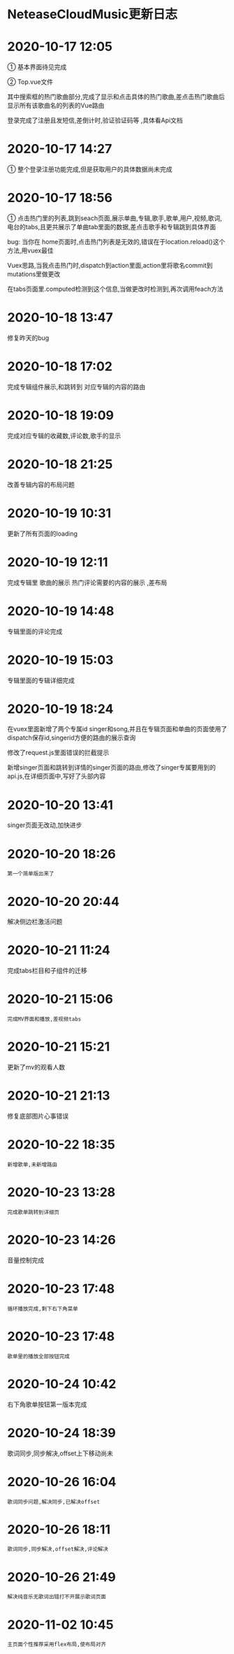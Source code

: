 # NeteaseCloudMusic更新日志

# 2020-10-17   12:05

①  基本界面待见完成

②  Top.vue文件

其中搜索框的热门歌曲部分,完成了显示和点击具体的热门歌曲,差点击热门歌曲后显示所有该歌曲名的列表的Vue路由

登录完成了注册且发短信,差倒计时,验证验证码等 ,具体看Api文档

# 2020-10-17 14:27

①  整个登录注册功能完成,但是获取用户的具体数据尚未完成

# 2020-10-17 18:56

①  点击热门里的列表,跳到seach页面,展示单曲,专辑,歌手,歌单,用户,视频,歌词,电台的tabs,且更共展示了单曲tab里面的数据,差点击歌手和专辑跳到具体界面

bug:  当你在 home页面时,点击热门列表是无效的,错误在于location.reload()这个方法,用vuex最佳

Vuex思路,当我点击热门时,dispatch到action里面,action里将歌名commit到mutations里做更改

在tabs页面里.computed检测到这个信息,当做更改时检测到,再次调用feach方法

# 2020-10-18 13:47

修复昨天的bug

# 2020-10-18 17:02

完成专辑组件展示,和跳转到 对应专辑的内容的路由

# 2020-10-18 19:09

完成对应专辑的收藏数,评论数,歌手的显示

# 2020-10-18 21:25

改善专辑内容的布局问题

# 2020-10-19 10:31

更新了所有页面的loading

# 2020-10-19 12:11 

完成专辑里  歌曲的展示  热门评论需要的内容的展示 ,差布局

# 2020-10-19 14:48

专辑里面的评论完成

# 2020-10-19 15:03

专辑里面的专辑详细完成

# 2020-10-19 18:24

在vuex里面新增了两个专属id    singer和song,并且在专辑页面和单曲的页面使用了dispatch保存id,singerid方便的路由的展示查询

修改了request.js里面错误的拦截提示

新增singer页面和跳转到详情的singer页面的路由,修改了singer专属要用到的api.js,在详细页面中,写好了头部内容

# 2020-10-20 13:41

singer页面无改动,加快进步

# 2020-10-20  18:26 

```
第一个简单版出来了
```



# 2020-10-20 20:44

解决侧边栏激活问题

# 2020-10-21 11:24

完成tabs栏目和子组件的迁移

# 2020-10-21 15:06

```
完成MV界面和播放,差视频tabs
```

# 2020-10-21 15:21 

更新了mv的观看人数

# 2020-10-21 21:13

修复底部图片心事错误

# 2020-10-22 18:35 

```
新增歌单,未新增路由
```

# 2020-10-23 13:28

```
完成歌单跳转到详细页
```

# 2020-10-23 14:26

音量控制完成

# 2020-10-23 17:48

```
循环播放完成,剩下右下角菜单
```

# 2020-10-23 17:48

```
歌单里的播放全部按钮完成
```

# 2020-10-24 10:42 

右下角歌单按钮第一版本完成

# 2020-10-24 18:39

歌词同步,同步解决,offset上下移动尚未

# 2020-10-26 16:04

```
歌词同步问题,解决同步,已解决offset
```

# 2020-10-26 18:11

```
歌词同步,同步解决,offset解决,评论解决
```

# 2020-10-26 21:49

```
解决纯音乐无歌词出错打不开展示歌词页面
```

# 2020-11-02 10:45

```
主页面个性推荐采用flex布局,使布局对齐
```